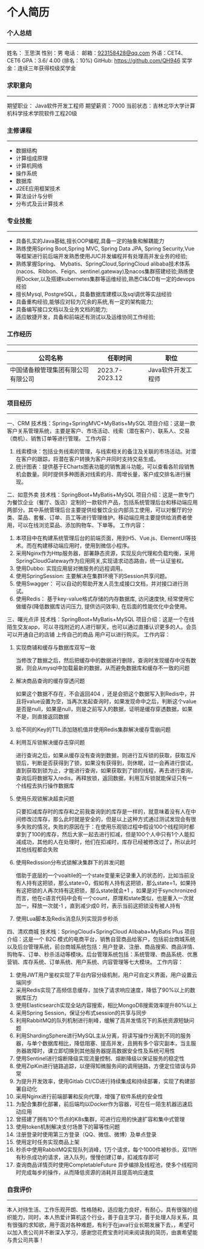 # 个人简历

### 个人总结

---

姓名： 王思淇
性别：男
电话：
邮箱：923158428@qq.com
外语：CET4、CET6
GPA：3.6/ 4.00  (排名：10%) 
GitHub: https://github.com/QH946
奖学金：连续三年获得校级奖学金



### 求职意向

---



期望职业： Java软件开发工程师
期望薪资：7000
当前状态：吉林北华大学计算机科学技术学院软件工程20级



### 主修课程

---



- 数据结构
- 计算组成原理
- 计算机网络
- 操作系统
- 数据库
- J2EE应用框架技术 
- 算法设计与分析 
- 分布式及云计算技术 



### 专业技能

---



- 具备扎实的Java基础,擅长OOP编程,具备一定的抽象和解耦能力
- 熟练使用Spring Boot,Spring MVC, Spring Data JPA, Spring Security,Vue等框架进行前后端开发熟悉使用JUC并发编程并有处理高并发业务的经验;
- 熟练掌握Spring、 Mybatis、SpringCloud,SpringCloud alibaba技术体系(nacos、Ribbon、Feign、sentinel.gateway)及nacos集群搭建经验;熟练使用Docker,以及搭建kubernetes集群等运维经验,熟悉CI&CD有一定的devops经验
- 擅长Mysql, PostgreSQL，具备数据库建模以及sql调优等实战经验
- 具备重构经验,能够应对较为冗余的系统,有一定的架构能力;
- 具备编写接口文档以及业务文档的能力;
- 适应敏捷开发，具备和前端还有测试以及运维协同工作经验;

### 工作经历

---



|公司名称|任职时间|职位|
|--|--|--|
|中国储备粮管理集团有限公司有限公司|2023.7-2023.12|Java软件开发工程师|
|                          |                |                    |
|                          |                |                    |

### 项目经历

---

一、CRM
技术栈：Spring+SpringMVC+MyBatis+MySQL
项目介绍：这是一款客户关系管理系统，主要是客户、市场活动、线索（潜在客户）、联系人、交易（商机）、销售订单等进行管理。
工作内容：

1. 线索模块：包括业务线索的管理，与线索相关的备注及关联的市场活动。对潜在客户的跟踪，将潜在客户转换为客户并同时支持交易生成。
1. 统计图表：提供基于ECharts图表功能的销售漏斗功能，可以查看各阶段销售机会数量。同时提供多种图表对线索的月、周增长量，客户成交排名进行展现。



二、如意外卖
技术栈：SpringBoot+MyBatis+MySQL
项目介绍：这是一款专门为餐饮企业（餐厅、饭店）定制的一款软件产品，包括系统管理后台和移动端应用两部分。其中系统管理后台主要提供给餐饮企业内部员工使用，可以对餐厅的分类、菜品、套餐、订单、员工等进行管理维护。移动端应用主要提供给消费者使用，可以在线浏览菜品、添加购物车、下单等。
工作内容：

1. 本项目中在构建系统管理后台的前端页面，用到H5、Vue.js、ElementUI等技术。而在构建移动端应用时，使用到微信小程序。
2. 采用Nginx作为Http服务器，部署静态资源，实现反向代理和负载均衡，采用SpringCloudGateway作为应用网关,实现请求动态路由，统一认证鉴权。
3. 使用Dubbo: 实现应用层对微服务的远程调用。
4. 使用SpringSession: 主要解决在集群环境下的Session共享问题。
5. 使用Swagger： 可以自动的帮助开发人员生成接口文档，并对接口进行测试。
6. 使用Redis： 基于key-value格式存储的内存数据库, 访问速度快, 经常使用它做缓存(降低数据库访问压力, 提供访问效率), 在后面的性能优化中会使用。



三、曙光点评
技术栈：SpringBoot+MyBatis+MySQL
项目介绍：这是一个在线陌生交友app，可以寻找附近的人进行聊天，也可以通过直播认识更多的人。会员可以开通自己的店铺 上传自己的商品 用户可以进行购买。
工作内容：

1. 实现商铺和缓存与数据库双写一致

   当修改了数据之后，然后把缓存中的数据进行删除，查询时发现缓存中没有数据，则会从mysql中加载最新的数据，从而避免数据库和缓存不一致的问题

2. 解决商品查询的缓存穿透问题

   如果这个数据不存在，不会返回404 ，还是会把这个数据写入到Redis中，并且将value设置为空，当再次发起查询时，如果发现命中之后，判断这个value是否是null，如果是null，则是之前写入的数据，证明是缓存穿透数据，如果不是，则直接返回数据

3. 给不同的Key的TTL添加随机值并使用Redis集群解决缓存雪崩问题

4. 利用互斥锁解决缓存击穿问题

   进行查询之后，如果从缓存没有查询到数据，则进行互斥锁的获取，获取互斥锁后，判断是否获得到了锁，如果没有获得到，则休眠，过一会再进行尝试，直到获取到锁为止，才能进行查询，如果获取到了锁的线程，再去进行查询，查询后将数据写入redis，再释放锁，返回数据，利用互斥锁就能保证只有一个线程去执行操作数据库

5. 使用乐观锁解决超卖问题

   只要扣减库存时的库存和之前我查询到的库存是一样的，就意味着没有人在中间修改过库存，那么此时就是安全的，但是以上这种方式通过测试发现会有很多失败的情况，失败的原因在于：在使用乐观锁过程中假设100个线程同时都拿到了100的库存，然后大家一起去进行扣减，但是100个人中只有1个人能扣减成功，其他的人在处理时，他们在扣减时，库存已经被修改过了，所以此时其他线程都会失败

6. 使用Redission分布式锁解决集群下的并发问题

   借助于底层的一个voaltile的一个state变量来记录重入的状态的，比如当前没有人持有这把锁，那么state=0，假如有人持有这把锁，那么state=1，如果持有这把锁的人再次持有这把锁，那么state就会+1 ，如果是对于synchronized而言，他在c语言代码中会有一个count，原理和state类似，也是重入一次就加一，释放一次就-1 ，直到减少成0 时，表示当前这把锁没有被人持有

7. 使用Lua脚本及Redis消息队列实现异步秒杀



四、清欢商城
技术栈：SpringCloud+SpringCloud Alibaba+MyBatis Plus
项目介绍：这是一个 B2C 模式的电商平台，销售自营商品给客户，包括前台商城系统以及后台管理系统，前台商城系统包括：用户登录、注册、商品搜索、商品详情、购物车、订单、秒杀活动等模块。后台管理系统包括：系统管理、商品系统、优惠营销、库存系统、订单系统、用户系统、内容管理等七大模块。
工作内容：

1. 使用JWT用户鉴权实现了平台内容分级机制，用户可自定义界面，用户设置云端同步
2. 采用Redis实现了高频信息缓存，加快了请求响应速度，降低了90%以上的数据库压力
3. 使用Elasticsearch实现全站内容搜索，相比MongoDB搜索效率提升80%以上
4. 采用Spring Session，保证分布式session的共享与同步
5. 利用RabbitMQ的队列机制进行削峰，缓解了高并发情况下的系统资源短缺问题
6. 利用ShardingSphere进行MySQL主从分离，将读写操作分离到不同的服务器，与单个数据库相比，降低阻塞、提高并发，且拥有多个容灾副本，当主服务器故障时，课立即切换到其他服务器提高数据安全性及系统可用性
7. 使用Sentinel进行熔断降级实现流量控制、熔断降级以保证服务的稳定性
8. 使用ZipKin进行链路追踪，以便得知微服务间的调用链路，方便定位错误与异常
9. 为提升开发效率，使用Gitlab CI/CD进行持续集成和持续部署，实现了构建部署自动化
10. 采用Nginx进行前端部署和反向代理，增强了软件系统的安全性
11. 为配合集群化部署，前后端均以Docker作为容器，可在任一陌生机器迅速启动应用
12. 曾搭建了拥有10个节点的K8s集群，可进行应用的快速扩容和集中式管理
13. 使用token机制解决支付场景下的幂等性问题
14. 注册登录时使用第三方登录（QQ、微信、微博）及单点登录
15. 使用定时任务实现商品上架
16. 秒杀中使用RabbitMQ实现队列消峰，1万个请求，每个1000件被秒杀，双11所有秒杀成功的请求，进入队列，慢慢创建订单，扣减库存即可
17. 查询商品详情页时使用CompletableFuture 异步编排及线程池，使多个线程同时完成每步的操作，从而降低资源的消耗并且提高响应速度



### 自我评价

---



本人对待生活、工作乐观开朗、性格随和，适应能力良好，有耐心，具有很强的组织能力，同时，本人热爱计算机这个行业，善于自主学习，善于处理人际关系，具有很强的求知欲，用于面对各种难题，有利于在java行业长期发展下去，，希望可以加入贵公司并不断深入学习，感谢您花费宝贵时间来阅读我的简历，由衷希望能与贵公司共事！

